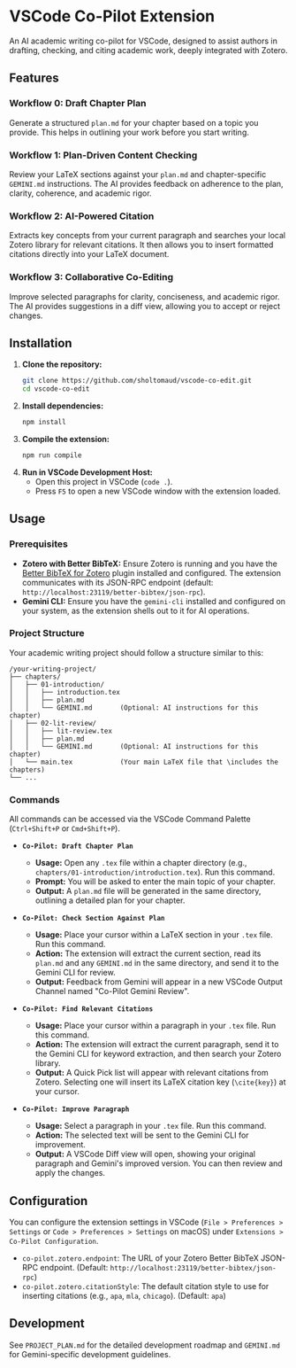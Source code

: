 # VSCode Co-Pilot Extension

An AI academic writing co-pilot for VSCode, designed to assist authors in drafting, checking, and citing academic work, deeply integrated with Zotero.

## Features

### Workflow 0: Draft Chapter Plan
Generate a structured `plan.md` for your chapter based on a topic you provide. This helps in outlining your work before you start writing.

### Workflow 1: Plan-Driven Content Checking
Review your LaTeX sections against your `plan.md` and chapter-specific `GEMINI.md` instructions. The AI provides feedback on adherence to the plan, clarity, coherence, and academic rigor.

### Workflow 2: AI-Powered Citation
Extracts key concepts from your current paragraph and searches your local Zotero library for relevant citations. It then allows you to insert formatted citations directly into your LaTeX document.

### Workflow 3: Collaborative Co-Editing
Improve selected paragraphs for clarity, conciseness, and academic rigor. The AI provides suggestions in a diff view, allowing you to accept or reject changes.

## Installation

1.  **Clone the repository:**
    ```bash
    git clone https://github.com/sholtomaud/vscode-co-edit.git
    cd vscode-co-edit
    ```
2.  **Install dependencies:**
    ```bash
    npm install
    ```
3.  **Compile the extension:**
    ```bash
    npm run compile
    ```
4.  **Run in VSCode Development Host:**
    - Open this project in VSCode (`code .`).
    - Press `F5` to open a new VSCode window with the extension loaded.

## Usage

### Prerequisites

-   **Zotero with Better BibTeX:** Ensure Zotero is running and you have the [Better BibTeX for Zotero](https://retorque.re/zotero-better-bibtex/) plugin installed and configured. The extension communicates with its JSON-RPC endpoint (default: `http://localhost:23119/better-bibtex/json-rpc`).
-   **Gemini CLI:** Ensure you have the `gemini-cli` installed and configured on your system, as the extension shells out to it for AI operations.

### Project Structure

Your academic writing project should follow a structure similar to this:

```
/your-writing-project/
├── chapters/
│   ├── 01-introduction/
│   │   ├── introduction.tex
│   │   ├── plan.md
│   │   └── GEMINI.md       (Optional: AI instructions for this chapter)
│   ├── 02-lit-review/
│   │   ├── lit-review.tex
│   │   ├── plan.md
│   │   └── GEMINI.md       (Optional: AI instructions for this chapter)
│   └── main.tex            (Your main LaTeX file that \includes the chapters)
└── ...
```

### Commands

All commands can be accessed via the VSCode Command Palette (`Ctrl+Shift+P` or `Cmd+Shift+P`).

-   **`Co-Pilot: Draft Chapter Plan`**
    -   **Usage:** Open any `.tex` file within a chapter directory (e.g., `chapters/01-introduction/introduction.tex`). Run this command.
    -   **Prompt:** You will be asked to enter the main topic of your chapter.
    -   **Output:** A `plan.md` file will be generated in the same directory, outlining a detailed plan for your chapter.

-   **`Co-Pilot: Check Section Against Plan`**
    -   **Usage:** Place your cursor within a LaTeX section in your `.tex` file. Run this command.
    -   **Action:** The extension will extract the current section, read its `plan.md` and any `GEMINI.md` in the same directory, and send it to the Gemini CLI for review.
    -   **Output:** Feedback from Gemini will appear in a new VSCode Output Channel named "Co-Pilot Gemini Review".

-   **`Co-Pilot: Find Relevant Citations`**
    -   **Usage:** Place your cursor within a paragraph in your `.tex` file. Run this command.
    -   **Action:** The extension will extract the current paragraph, send it to the Gemini CLI for keyword extraction, and then search your Zotero library.
    -   **Output:** A Quick Pick list will appear with relevant citations from Zotero. Selecting one will insert its LaTeX citation key (`\cite{key}`) at your cursor.

-   **`Co-Pilot: Improve Paragraph`**
    -   **Usage:** Select a paragraph in your `.tex` file. Run this command.
    -   **Action:** The selected text will be sent to the Gemini CLI for improvement.
    -   **Output:** A VSCode Diff view will open, showing your original paragraph and Gemini's improved version. You can then review and apply the changes.

## Configuration

You can configure the extension settings in VSCode (`File > Preferences > Settings` or `Code > Preferences > Settings` on macOS) under `Extensions > Co-Pilot Configuration`.

-   `co-pilot.zotero.endpoint`: The URL of your Zotero Better BibTeX JSON-RPC endpoint. (Default: `http://localhost:23119/better-bibtex/json-rpc`)
-   `co-pilot.zotero.citationStyle`: The default citation style to use for inserting citations (e.g., `apa`, `mla`, `chicago`). (Default: `apa`)

## Development

See `PROJECT_PLAN.md` for the detailed development roadmap and `GEMINI.md` for Gemini-specific development guidelines.
